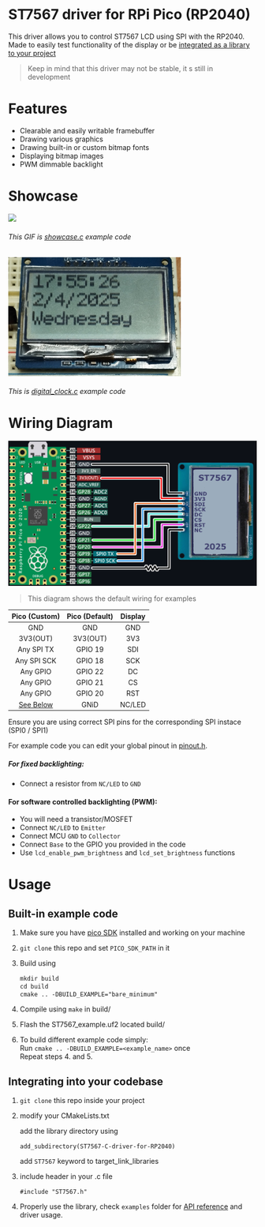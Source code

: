 # ST7567 driver for RPi Pico (RP2040)
This driver allows you to control ST7567 LCD using SPI with the RP2040. Made to easily test functionality of the display or be [integrated as a library to your project](#integrating-into-your-codebase)

> Keep in mind that this driver may not be stable, it s still in development

# Features
- Clearable and easily writable framebuffer 
- Drawing various graphics
- Drawing built-in or custom bitmap fonts
- Displaying bitmap images
- PWM dimmable backlight

# Showcase
<img src="images/showcase.gif" width="300"/>

###### This GIF is [showcase.c](examples/showcase.c) example code  

<img src="images/digital_clock_example.jpg" width="350"/>

###### This is [digital_clock.c](examples/digital_clock.c) example code

# Wiring Diagram

<img src="images/wiringDiagram.png" width="550"/>  

> This diagram shows the default wiring for examples

| Pico (Custom) | Pico (Default) | Display |
| :------------:|:--------------:|:-------:|
| GND           | GND            | GND     |
| 3V3(OUT)      | 3V3(OUT)       | 3V3     |
| Any SPI TX    | GPIO 19        | SDI     |
| Any SPI SCK   | GPIO 18        | SCK     |
| Any GPIO      | GPIO 22        | DC      |
| Any GPIO      | GPIO 21        | CS      |
| Any GPIO      | GPIO 20        | RST     |
| [See Below](#for-fixed-backlighting)     | GNiD | NC/LED |

Ensure you are using correct SPI pins for the corresponding SPI instace (SPI0 / SPI1)

For example code you can edit your global pinout in [pinout.h](examples/pinout.h).


##### For fixed backlighting:  
- Connect a resistor from `NC/LED` to `GND`  

#### For software controlled backlighting (PWM):  
- You will need a transistor/MOSFET  
- Connect `NC/LED` to `Emitter`  
- Connect MCU `GND` to `Collector`  
- Connect `Base` to the GPIO you provided in the code  
- Use `lcd_enable_pwm_brightness` and `lcd_set_brightness` functions

# Usage

## Built-in example code
1. Make sure you have [pico SDK](https://github.com/raspberrypi/pico-sdk) installed and working on your machine
2. `git clone` this repo and set `PICO_SDK_PATH` in it
3. Build using

    ```
    mkdir build
    cd build
    cmake .. -DBUILD_EXAMPLE="bare_minimum"
    ```

4. Compile using `make` in build/
5. Flash the ST7567_example.uf2 located build/ 

6. To build different example code simply:  
    Run `cmake .. -DBUILD_EXAMPLE=<example_name>` once   
    Repeat steps 4. and 5.

## Integrating into your codebase
1. `git clone` this repo inside your project

2. modify your CMakeLists.txt 

    add the library directory using
    ``` 
    add_subdirectory(ST7567-C-driver-for-RP2040)
    ```
    add `ST7567` keyword to target_link_libraries

3. include header in your .c file
    ```
    #include "ST7567.h"
    ```

4. Properly use the library, check `examples` folder for [API reference](examples/README.md) and driver usage.
